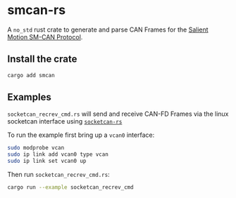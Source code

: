 # smcan-rs

A `no_std` rust crate to generate and parse CAN Frames for the [Salient Motion
SM-CAN Protocol](https://docs.salientmotion.com/software-tool/can-communication).

## Install the crate

``` sh
cargo add smcan
```

## Examples

`socketcan_recrev_cmd.rs` will send and receive CAN-FD Frames via the linux
socketcan interface using
[`socketcan-rs`](https://github.com/socketcan-rs/socketcan-rs)

To run the example first bring up a `vcan0` interface:

``` sh
sudo modprobe vcan
sudo ip link add vcan0 type vcan
sudo ip link set vcan0 up
```

Then run `socketcan_recrev_cmd.rs`:

``` sh
cargo run --example socketcan_recrev_cmd
```
